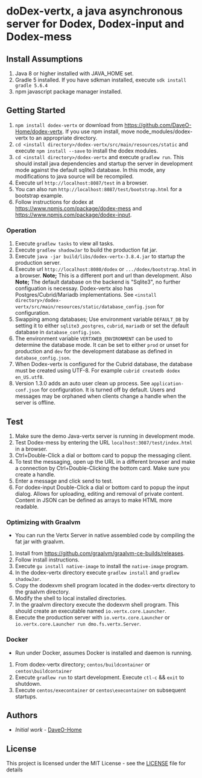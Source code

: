 # doDex-vertx, a java asynchronous server for Dodex, Dodex-input and Dodex-mess

## Install Assumptions

1. Java 8 or higher installed with JAVA_HOME set.
2. Gradle 5 installed. If you have sdkman installed, execute ```sdk install gradle 5.6.4```
3. npm javascript package manager installed.

## Getting Started

1. ```npm install dodex-vertx``` or download from <https://github.com/DaveO-Home/dodex-vertx>. If you use npm install, move node_modules/dodex-vertx to an appropriate directory.
2. ```cd <install directory>/dodex-vertx/src/main/resources/static``` and execute ```npm install --save``` to install the dodex modules.
3. ```cd <install directory>/dodex-vertx``` and execute ```gradlew run```. This should install java dependencies and startup the server in development mode against the default sqlite3 database. In this mode, any modifications to java source will be recompiled.
4. Execute url ```http://localhost:8087/test``` in a browser.
5. You can also run ```http://localhost:8087/test/bootstrap.html``` for a bootstrap example.
6. Follow instructions for dodex at <https://www.npmjs.com/package/dodex-mess> and <https://www.npmjs.com/package/dodex-input>.

### Operation

1. Execute ```gradlew tasks``` to view all tasks.
2. Execute ```gradlew shadowJar``` to build the production fat jar.
3. Execute ```java -jar build/libs/dodex-vertx-3.8.4.jar``` to startup the production server.
4. Execute url ```http://localhost:8080/dodex``` or ```.../dodex/bootstrap.html``` in a browser. __Note;__ This is a different port and url than development. Also __Note;__ The default database on the backend is "Sqlite3", no further configuation is necessay. Dodex-vertx also has Postgres/Cubrid/Mariadb implementations. See ```<install directory>/dodex-vertx/src/main/resources/static/database_config.json``` for configuration.
5. Swapping among databases; Use environment variable ```DEFAULT_DB``` by setting it to either ```sqlite3``` ,```postgres```, ```cubrid```, ```mariadb``` or set the default database in ```database_config.json```.
6. The environment variable ```VERTXWEB_ENVIRONMENT``` can be used to determine the database mode. It can be set to either ``prod`` or unset for production and ``dev`` for the development database as defined in ``database_config.json``.
7. When Dodex-vertx is configured for the Cubrid database, the database must be created using UTF-8. For example ```cubrid createdb dodex en_US.utf8```.
8. Version 1.3.0 adds an auto user clean up process. See ```application-conf.json``` for configuration. It is turned off by default. Users and messages may be orphaned when clients change a handle when the server is offline.

## Test

1. Make sure the demo Java-vertx server is running in development mode.
2. Test Dodex-mess by entering the URL `localhost:3087/test/index.html` in a browser.
3. Ctrl+Double-Click a dial or bottom card to popup the messaging client.
4. To test the messaging, open up the URL in a different browser and make a connection by Ctrl+Double-Clicking the bottom card. Make sure you create a handle.
5. Enter a message and click send to test.
6. For dodex-input Double-Click a dial or bottom card to popup the input dialog. Allows for uploading, editing and removal of private content. Content in JSON can be defined as arrays to make HTML more readable.

### Optimizing with Graalvm

* You can run the Vertx Server in native assembled code by compiling the fat jar with graalvm.

1. Install from <https://github.com/graalvm/graalvm-ce-builds/releases>.
2. Follow install instructions.
3. Execute ```gu install native-image``` to install the ```native-image``` program.
4. In the dodex-vertx directory execute ```gradlew install``` and ```gradlew shadowJar```.
5. Copy the dodexvm shell program located in the dodex-vertx directory to the graalvm directory.
6. Modify the shell to local installed directories.
7. In the graalvm directory execute the dodexvm shell program. This should create an executable named ```io.vertx.core.Launcher```.
8. Execute the production server with ```io.vertx.core.Launcher``` or ```io.vertx.core.Launcher run dmo.fs.vertx.Server```.

### Docker

* Run under Docker, assumes Docker is installed and daemon is running.

1. From dodex-vertx directory; ```centos/buildcontainer``` or ```centos\buildcontainer```
2. Execute ```gradlew run``` to start development. Execute ```ctl-c``` && ```exit``` to shutdown.
3. Execute ```centos/execontainer``` or ```centos\execontainer``` on subsequent startups.

## Authors

* *Initial work* - [DaveO-Home](https://github.com/DaveO-Home)

## License

This project is licensed under the MIT License - see the [LICENSE](LICENSE) file for details
